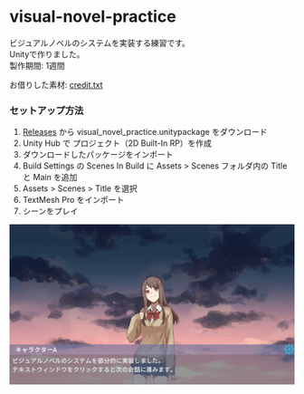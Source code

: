 # visual-novel-practice

ビジュアルノベルのシステムを実装する練習です。  
Unityで作りました。  
製作期間: 1週間

お借りした素材: [credit.txt](/credit.txt)

### セットアップ方法  

1. [Releases](https://github.com/shiki-saiki/visual-novel-practice/releases) から visual_novel_practice.unitypackage をダウンロード
2. Unity Hub で プロジェクト（2D Built-In RP）を作成
3. ダウンロードしたパッケージをインポート
4. Build Settings の Scenes In Build に Assets > Scenes フォルダ内の Title と Main を追加
5. Assets > Scenes > Title を選択
6. TextMesh Pro をインポート
7. シーンをプレイ

!["プレイ画面"](/visual-novel-practice.png)
